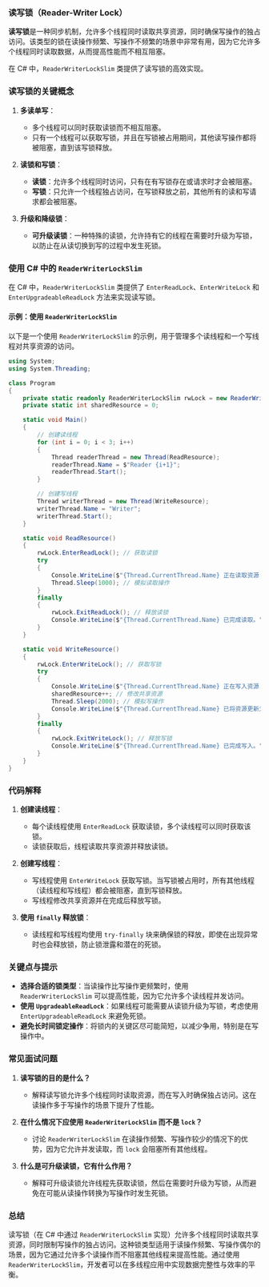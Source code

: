 ### 读写锁（Reader-Writer Lock）

**读写锁**是一种同步机制，允许多个线程同时读取共享资源，同时确保写操作的独占访问。该类型的锁在读操作频繁、写操作不频繁的场景中非常有用，因为它允许多个线程同时读取数据，从而提高性能而不相互阻塞。

在 C# 中，`ReaderWriterLockSlim` 类提供了读写锁的高效实现。

### 读写锁的关键概念

1. **多读单写**：
   - 多个线程可以同时获取读锁而不相互阻塞。
   - 只有一个线程可以获取写锁，并且在写锁被占用期间，其他读写操作都将被阻塞，直到该写锁释放。

2. **读锁和写锁**：
   - **读锁**：允许多个线程同时访问，只有在有写锁存在或请求时才会被阻塞。
   - **写锁**：只允许一个线程独占访问，在写锁释放之前，其他所有的读和写请求都会被阻塞。

3. **升级和降级锁**：
   - **可升级读锁**：一种特殊的读锁，允许持有它的线程在需要时升级为写锁，以防止在从读切换到写的过程中发生死锁。

### 使用 C# 中的 `ReaderWriterLockSlim`

在 C# 中，`ReaderWriterLockSlim` 类提供了 `EnterReadLock`、`EnterWriteLock` 和 `EnterUpgradeableReadLock` 方法来实现读写锁。

#### 示例：使用 `ReaderWriterLockSlim`

以下是一个使用 `ReaderWriterLockSlim` 的示例，用于管理多个读线程和一个写线程对共享资源的访问。

```csharp
using System;
using System.Threading;

class Program
{
    private static readonly ReaderWriterLockSlim rwLock = new ReaderWriterLockSlim();
    private static int sharedResource = 0;

    static void Main()
    {
        // 创建读线程
        for (int i = 0; i < 3; i++)
        {
            Thread readerThread = new Thread(ReadResource);
            readerThread.Name = $"Reader {i+1}";
            readerThread.Start();
        }

        // 创建写线程
        Thread writerThread = new Thread(WriteResource);
        writerThread.Name = "Writer";
        writerThread.Start();
    }

    static void ReadResource()
    {
        rwLock.EnterReadLock(); // 获取读锁
        try
        {
            Console.WriteLine($"{Thread.CurrentThread.Name} 正在读取资源: {sharedResource}");
            Thread.Sleep(1000); // 模拟读取操作
        }
        finally
        {
            rwLock.ExitReadLock(); // 释放读锁
            Console.WriteLine($"{Thread.CurrentThread.Name} 已完成读取。");
        }
    }

    static void WriteResource()
    {
        rwLock.EnterWriteLock(); // 获取写锁
        try
        {
            Console.WriteLine($"{Thread.CurrentThread.Name} 正在写入资源...");
            sharedResource++; // 修改共享资源
            Thread.Sleep(2000); // 模拟写操作
            Console.WriteLine($"{Thread.CurrentThread.Name} 已将资源更新为: {sharedResource}");
        }
        finally
        {
            rwLock.ExitWriteLock(); // 释放写锁
            Console.WriteLine($"{Thread.CurrentThread.Name} 已完成写入。");
        }
    }
}
```

### 代码解释

1. **创建读线程**：
   - 每个读线程使用 `EnterReadLock` 获取读锁，多个读线程可以同时获取该锁。
   - 读锁获取后，线程读取共享资源并释放读锁。

2. **创建写线程**：
   - 写线程使用 `EnterWriteLock` 获取写锁。当写锁被占用时，所有其他线程（读线程和写线程）都会被阻塞，直到写锁释放。
   - 写线程修改共享资源并在完成后释放写锁。

3. **使用 `finally` 释放锁**：
   - 读线程和写线程均使用 `try-finally` 块来确保锁的释放，即使在出现异常时也会释放锁，防止锁泄露和潜在的死锁。

### 关键点与提示

- **选择合适的锁类型**：当读操作比写操作更频繁时，使用 `ReaderWriterLockSlim` 可以提高性能，因为它允许多个读线程并发访问。
- **使用 `UpgradeableReadLock`**：如果线程可能需要从读锁升级为写锁，考虑使用 `EnterUpgradeableReadLock` 来避免死锁。
- **避免长时间锁定操作**：将锁内的关键区尽可能简短，以减少争用，特别是在写操作中。

### 常见面试问题

1. **读写锁的目的是什么？**
   - 解释读写锁允许多个线程同时读取资源，而在写入时确保独占访问。这在读操作多于写操作的场景下提升了性能。

2. **在什么情况下应使用 `ReaderWriterLockSlim` 而不是 `lock`？**
   - 讨论 `ReaderWriterLockSlim` 在读操作频繁、写操作较少的情况下的优势，因为它允许并发读取，而 `lock` 会阻塞所有其他线程。

3. **什么是可升级读锁，它有什么作用？**
   - 解释可升级读锁允许线程先获取读锁，然后在需要时升级为写锁，从而避免在可能从读操作转换为写操作时发生死锁。

### 总结

读写锁（在 C# 中通过 `ReaderWriterLockSlim` 实现）允许多个线程同时读取共享资源，同时限制写操作的独占访问。这种锁类型适用于读操作频繁、写操作偶尔的场景，因为它通过允许多个读操作而不阻塞其他线程来提高性能。通过使用 `ReaderWriterLockSlim`，开发者可以在多线程应用中实现数据完整性与效率的平衡。
